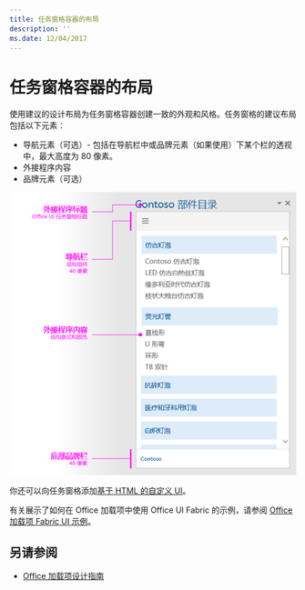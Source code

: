 ```yaml
---
title: 任务窗格容器的布局
description: ''
ms.date: 12/04/2017
---
```



# <a name="layout-for-task-pane-containers"></a>任务窗格容器的布局


使用建议的设计布局为任务窗格容器创建一致的外观和风格。任务窗格的建议布局包括以下元素： 

- 导航元素（可选）- 包括在导航栏中或品牌元素（如果使用）下某个栏的透视中，最大高度为 80 像素。
- 外接程序内容
- 品牌元素（可选）

![任务窗格的布局，显示品牌、导航和内容元素](../../images/layouts-taskpane-v0.02.png)

你还可以向任务窗格添加[基于 HTML 的自定义 UI](ui-elements.md#custom-html-based-ui)。

有关展示了如何在 Office 加载项中使用 Office UI Fabric 的示例，请参阅 [Office 加载项 Fabric UI 示例](https://github.com/OfficeDev/Office-Add-in-Fabric-UI-Sample)。

<!-- Add sample template for content add-in and individual building blocks - Branding, Navigation bar or pivot, input, layout components -->

## <a name="see-also"></a>另请参阅

- [Office 加载项设计指南](../add-in-design.md)